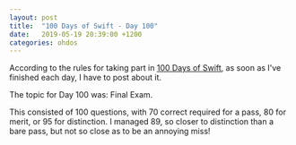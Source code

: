 ```yaml
---
layout: post
title:  "100 Days of Swift - Day 100"
date:   2019-05-19 20:39:00 +1200
categories: ohdos
---
```

According to the rules for taking part in [100 Days of Swift](https://www.hackingwithswift.com/100), as soon as I've finished each day, I have to post about it.

The topic for Day 100 was: Final Exam.

This consisted of 100 questions, with 70 correct required for a pass, 80 for merit, or 95 for distinction. I managed 89, so closer to distinction than a bare pass, but not so close as to be an annoying miss!
